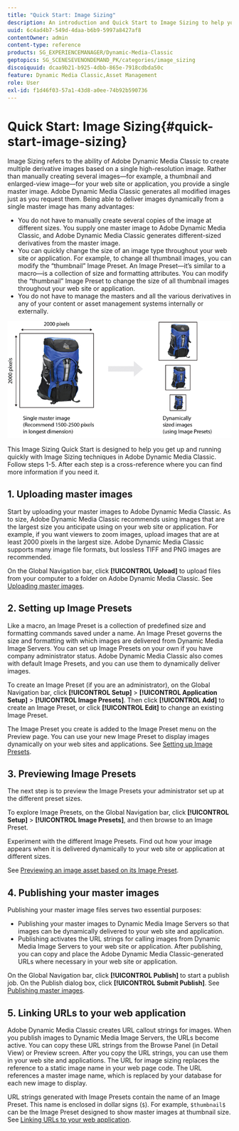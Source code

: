 ```yaml
---
title: "Quick Start: Image Sizing"
description: An introduction and Quick Start to Image Sizing to help you get up and running quickly with Image Sizing techniques.
uuid: 6c4ad4b7-549d-4daa-b6b9-5997a8427af8
contentOwner: admin
content-type: reference
products: SG_EXPERIENCEMANAGER/Dynamic-Media-Classic
geptopics: SG_SCENESEVENONDEMAND_PK/categories/image_sizing
discoiquuid: dcaa9b21-b925-4dbb-865e-7918cdbda50c
feature: Dynamic Media Classic,Asset Management
role: User
exl-id: f1d46f03-57a1-43d8-a0ee-74b92b590736
---
```

# Quick Start: Image Sizing{#quick-start-image-sizing}

Image Sizing refers to the ability of Adobe Dynamic Media Classic to create multiple derivative images based on a single high-resolution image. Rather than manually creating several images—for example, a thumbnail and enlarged-view image—for your web site or application, you provide a single master image. Adobe Dynamic Media Classic generates all modified images just as you request them. Being able to deliver images dynamically from a single master image has many advantages:

* You do not have to manually create several copies of the image at different sizes. You supply one master image to Adobe Dynamic Media Classic, and Adobe Dynamic Media Classic generates different-sized derivatives from the master image. 
* You can quickly change the size of an image type throughout your web site or application. For example, to change all thumbnail images, you can modify the “thumbnail” Image Preset. An Image Preset—it’s similar to a macro—is a collection of size and formatting attributes. You can modify the “thumbnail” Image Preset to change the size of all thumbnail images throughout your web site or application. 
* You do not have to manage the masters and all the various derivatives in any of your content or asset management systems internally or externally.

![You can create multiple derivative images at different sized from the same high-resolution master file.](/help/assets/is_derivative_sizes_popup.png)

This Image Sizing Quick Start is designed to help you get up and running quickly with Image Sizing techniques in Adobe Dynamic Media Classic. Follow steps 1-5. After each step is a cross-reference where you can find more information if you need it.

## 1. Uploading master images

Start by uploading your master images to Adobe Dynamic Media Classic. As to size, Adobe Dynamic Media Classic recommends using images that are the largest size you anticipate using on your web site or application. For example, if you want viewers to zoom images, upload images that are at least 2000 pixels in the largest size. Adobe Dynamic Media Classic supports many image file formats, but lossless TIFF and PNG images are recommended.

On the Global Navigation bar, click **[!UICONTROL Upload]** to upload files from your computer to a folder on Adobe Dynamic Media Classic. See [Uploading master images](uploading-master-images.md#uploading_master_images).

## 2. Setting up Image Presets

Like a macro, an Image Preset is a collection of predefined size and formatting commands saved under a name. An Image Preset governs the size and formatting with which images are delivered from Dynamic Media Image Servers. You can set up Image Presets on your own if you have company administrator status. Adobe Dynamic Media Classic also comes with default Image Presets, and you can use them to dynamically deliver images.

To create an Image Preset (if you are an administrator), on the Global Navigation bar, click **[!UICONTROL Setup]** > **[!UICONTROL Application Setup]** > **[!UICONTROL Image Presets]**. Then click **[!UICONTROL Add]** to create an Image Preset, or click **[!UICONTROL Edit]** to change an existing Image Preset.

The Image Preset you create is added to the Image Preset menu on the Preview page. You can use your new Image Preset to display images dynamically on your web sites and applications. See [Setting up Image Presets](setting-image-presets.md#setting_up_image_presets).

## 3. Previewing Image Presets

The next step is to preview the Image Presets your administrator set up at the different preset sizes.

To explore Image Presets, on the Global Navigation bar, click **[!UICONTROL Setup]** > **[!UICONTROL Image Presets]**, and then browse to an Image Preset.

Experiment with the different Image Presets. Find out how your image appears when it is delivered dynamically to your web site or application at different sizes.

See [Previewing an image asset based on its Image Preset](previewing-asset.md#previewing_an_image_asset_based_on_its_image_preset).

## 4. Publishing your master images

Publishing your master image files serves two essential purposes:

* Publishing your master images to Dynamic Media Image Servers so that images can be dynamically delivered to your web site and application.
* Publishing activates the URL strings for calling images from Dynamic Media Image Servers to your web site or application. After publishing, you can copy and place the Adobe Dynamic Media Classic-generated URLs where necessary in your web site or application.

On the Global Navigation bar, click **[!UICONTROL Publish]** to start a publish job. On the Publish dialog box, click **[!UICONTROL Submit Publish]**. See [Publishing master images](publishing-master-images.md#publishing_master_images).

## 5. Linking URLs to your web application

Adobe Dynamic Media Classic creates URL callout strings for images. When you publish images to Dynamic Media Image Servers, the URLs become active. You can copy these URL strings from the Browse Panel (in Detail View) or Preview screen. After you copy the URL strings, you can use them in your web site and applications. The URL for image sizing replaces the reference to a static image name in your web page code. The URL references a master image name, which is replaced by your database for each new image to display.

URL strings generated with Image Presets contain the name of an Image Preset. This name is enclosed in dollar signs (`$`). For example, `$thumbnail$` can be the Image Preset designed to show master images at thumbnail size. See [Linking URLs to your web application](linking-urls-web-application.md#linking_urls_to_your_web_application).
